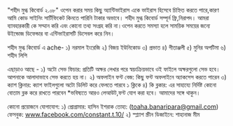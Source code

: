 
"শহীদ মুগ্ধ কিবোর্ড ২.০৮" ওপেন করার সময় কিছু অ্যান্টিভাইরাস একে ভাইরাস হিসেবে চিহ্নিত করতে পারে,কারণ আমি কোড সাইনিং সার্টিফিকেট কিনতে পারিনি টাকার অভাবে।
শহীদ মুগ্ধ কিবোর্ড সম্পূর্ন ফ্রি,নিরাপদ। আমরা ব্যাবহারকারী কে সম্মান করি এবং কোনো তথ্য সংগ্রহ করি না।ওপেন করতে সমস্যা হলে সাময়িক সময়ের জন্যে উইন্ডোজ ডিফেন্ডার বা এন্টিভাইরাসটি ডিসেবল করে নিন।

শহীদ মুগ্ধ কিবোর্ড এ ache-
১) নরমাল ইংরেজি
২) বিজয় ইউনিকোড
৩) প্রভাত
৪) গীতাঞ্জলী
৫) মুনির অপটিমা
৬) শহীদ লিপি

এছাড়াও আছে -
 ১) অটো সেভ ফিচার: প্রতিটি অক্ষর লেখার পরে স্বয়ংক্রিয়ভাবে ওই ফাইলে অক্ষরগুলো সেভ হবে। আপনাকে আলাদাভাবে সেভ করতে হয় না।
 ২) অফলাইন ফন্ট বেজ: কিছু ফন্ট অফলাইনে অ্যাকসেস করতে পারেন
 ৩) ক্যাশ ক্লিনার: ক্যাশ ফাইলগুলো অটো ডিলিট করে ফেলতে পারবে ১ ক্লিকে
 ৪) কি ব্লকার: এর সাহায্যে নির্দিষ্ট কোনো বোতাম ব্লক করে রাখতে পারবেন
  *ভবিষ্যতে আরও লেআউট,ফন্ট যোগ করা হবে। আমাদের সঙ্গে থাকুন।
  
  কোনো প্রয়োজনে যোগাযোগ:
  ১) প্রোগ্রামার: হাসিন ইশরাক তোহা: (toaha.banaripara@gmail.com)
     ফেসবুক: www.facebook.com/constant.t.10/
  ২) স্প্ল্যাশ স্ক্রীন ডিজাইনে: শাহানাজ মীম
